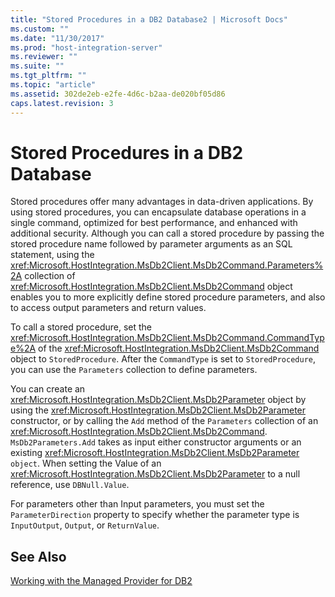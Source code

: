 ```yaml
---
title: "Stored Procedures in a DB2 Database2 | Microsoft Docs"
ms.custom: ""
ms.date: "11/30/2017"
ms.prod: "host-integration-server"
ms.reviewer: ""
ms.suite: ""
ms.tgt_pltfrm: ""
ms.topic: "article"
ms.assetid: 302de2eb-e2fe-4d6c-b2aa-de020bf05d86
caps.latest.revision: 3
---
```

# Stored Procedures in a DB2 Database
Stored procedures offer many advantages in data-driven applications. By using stored procedures, you can encapsulate database operations in a single command, optimized for best performance, and enhanced with additional security. Although you can call a stored procedure by passing the stored procedure name followed by parameter arguments as an SQL statement, using the <xref:Microsoft.HostIntegration.MsDb2Client.MsDb2Command.Parameters%2A> collection of <xref:Microsoft.HostIntegration.MsDb2Client.MsDb2Command> object enables you to more explicitly define stored procedure parameters, and also to access output parameters and return values.  
  
 To call a stored procedure, set the <xref:Microsoft.HostIntegration.MsDb2Client.MsDb2Command.CommandType%2A> of the <xref:Microsoft.HostIntegration.MsDb2Client.MsDb2Command> object to `StoredProcedure`. After the `CommandType` is set to `StoredProcedure`, you can use the `Parameters` collection to define parameters.  
  
 You can create an <xref:Microsoft.HostIntegration.MsDb2Client.MsDb2Parameter> object by using the <xref:Microsoft.HostIntegration.MsDb2Client.MsDb2Parameter> constructor, or by calling the `Add` method of the `Parameters` collection of an <xref:Microsoft.HostIntegration.MsDb2Client.MsDb2Command>. `MsDb2Parameters.Add` takes as input either constructor arguments or an existing <xref:Microsoft.HostIntegration.MsDb2Client.MsDb2Parameter> `object`. When setting the Value of an <xref:Microsoft.HostIntegration.MsDb2Client.MsDb2Parameter> to a null reference, use `DBNull.Value`.  
  
 For parameters other than Input parameters, you must set the `ParameterDirection` property to specify whether the parameter type is `InputOutput`, `Output`, or `ReturnValue`.  
  
## See Also  
 [Working with the Managed Provider for DB2](../core/working-with-the-managed-provider-for-db22.md)